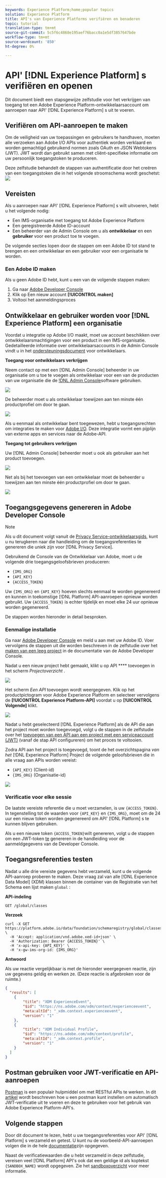 ```yaml
---
keywords: Experience Platform;home;popular topics
solution: Experience Platform
title: API's van Experience Platforms verifiëren en benaderen
topic: tutorial
translation-type: tm+mt
source-git-commit: 5c5f6c4868e195aef76bacc0a1e5df3857647bde
workflow-type: tm+mt
source-wordcount: '850'
ht-degree: 0%

---
```



# API&#39; [!DNL Experience Platform] s verifiëren en openen

Dit document biedt een stapsgewijze zelfstudie voor het verkrijgen van toegang tot een Adobe Experience Platform-ontwikkelaarsaccount om aanroepen naar API&#39; [!DNL Experience Platform] s uit te voeren.

## Verifiëren om API-aanroepen te maken

Om de veiligheid van uw toepassingen en gebruikers te handhaven, moeten alle verzoeken aan Adobe I/O APIs voor authentiek worden verklaard en worden gemachtigd gebruikend normen zoals OAuth en JSON Webtokens (JWT). JWT wordt dan gebruikt samen met cliënt-specifieke informatie om uw persoonlijk toegangstoken te produceren.

Deze zelfstudie behandelt de stappen van authentificatie door het creëren van een toegangstoken die in het volgende stroomschema wordt geschetst:
![](images/authentication/authentication-flowchart.png)

## Vereisten

Als u aanroepen naar API&#39; [!DNL Experience Platform] s wilt uitvoeren, hebt u het volgende nodig:

* Een IMS-organisatie met toegang tot Adobe Experience Platform
* Een geregistreerde Adobe ID-account
* Een beheerder van de Admin Console om u als **ontwikkelaar** en een **gebruiker** voor een product toe te voegen.

De volgende secties lopen door de stappen om een Adobe ID tot stand te brengen en een ontwikkelaar en een gebruiker voor een organisatie te worden.

### Een Adobe ID maken

Als u geen Adobe ID hebt, kunt u een van de volgende stappen maken:

1. Ga naar [Adobe Developer Console](https://console.adobe.io)
2. Klik op Een nieuw account **[!UICONTROL maken]**
3. Voltooi het aanmeldingsproces

## Ontwikkelaar en gebruiker worden voor [!DNL Experience Platform] een organisatie

Voordat u integratie op Adobe I/O maakt, moet uw account beschikken over ontwikkelaarsmachtigingen voor een product in een IMS-organisatie. Gedetailleerde informatie over ontwikkelaarsaccounts in de Admin Console vindt u in het [ondersteuningsdocument](https://helpx.adobe.com/enterprise/using/manage-developers.html) voor ontwikkelaars.

**Toegang voor ontwikkelaars verkrijgen**

Neem contact op met een [!DNL Admin Console] beheerder in uw organisatie om u toe te voegen als ontwikkelaar voor een van de producten van uw organisatie die de [!DNL Admin Console](https://adminconsole.adobe.com/)software gebruiken.

![](images/authentication/assign-developer.png)

De beheerder moet u als ontwikkelaar toewijzen aan ten minste één productprofiel om door te gaan.

![](images/authentication/add-developer.png)

Als u eenmaal als ontwikkelaar bent toegewezen, hebt u toegangsrechten om integraties te maken voor [Adobe I/O](https://www.adobe.com/go/devs_console_ui). Deze integratie vormt een pijplijn van externe apps en services naar de Adobe-API.

**Toegang tot gebruikers verkrijgen**

Uw [!DNL Admin Console] beheerder moet u ook als gebruiker aan het product toevoegen.

![](images/authentication/assign-users.png)

Net als bij het toevoegen van een ontwikkelaar moet de beheerder u toewijzen aan ten minste één productprofiel om door te gaan.

![](images/authentication/assign-user-details.png)

## Toegangsgegevens genereren in Adobe Developer Console

>[!NOTE]
>
>Als u dit document volgt vanuit de [Privacy Service-ontwikkelaarsgids](../privacy-service/api/getting-started.md), kunt u nu terugkeren naar die handleiding om de toegangsreferenties te genereren die uniek zijn voor [!DNL Privacy Service].

Gebruikend de Console van de Ontwikkelaar van Adobe, moet u de volgende drie toegangsgeloofsbrieven produceren:

* `{IMS_ORG}`
* `{API_KEY}`
* `{ACCESS_TOKEN}`

Uw `{IMS_ORG}` en `{API_KEY}` hoeven slechts eenmaal te worden gegenereerd en kunnen in toekomstige [!DNL Platform] API-aanroepen opnieuw worden gebruikt. Uw `{ACCESS_TOKEN}` is echter tijdelijk en moet elke 24 uur opnieuw worden gegenereerd.

De stappen worden hieronder in detail besproken.

### Eenmalige installatie

Ga naar [Adobe Developer Console](https://www.adobe.com/go/devs_console_ui) en meld u aan met uw Adobe ID. Voer vervolgens de stappen uit die worden beschreven in de zelfstudie over het [maken van een leeg project](https://www.adobe.io/apis/experienceplatform/console/docs.html#!AdobeDocs/adobeio-console/master/projects-empty.md) in de documentatie van de Adobe Developer Console.

Nadat u een nieuw project hebt gemaakt, klikt u op API **** toevoegen in het scherm _Projectoverzicht_ .

![](images/authentication/add-api-button.png)

Het scherm _Een API_ toevoegen wordt weergegeven. Klik op het productpictogram voor Adobe Experience Platform en selecteer vervolgens de **[!UICONTROL Experience Platform-API]** voordat u op **[!UICONTROL Volgende]** klikt.

![](images/authentication/add-platform-api.png)

Nadat u hebt geselecteerd [!DNL Experience Platform] als de API die aan het project moet worden toegevoegd, volgt u de stappen in de zelfstudie over het [toevoegen van een API aan een project met een serviceaccount (JWT)](https://www.adobe.io/apis/experienceplatform/console/docs.html#!AdobeDocs/adobeio-console/master/services-add-api-jwt.md) (vanaf de stap API configureren) om het proces te voltooien.

Zodra API aan het project is toegevoegd, toont de het overzichtspagina _van het_ [!DNL Experience Platform] Project de volgende geloofsbrieven die in alle vraag aan APIs worden vereist:

* `{API_KEY}` (Client-id)
* `{IMS_ORG}` (Organisatie-id)

![](./images/authentication/api-key-ims-org.png)

### Verificatie voor elke sessie

De laatste vereiste referentie die u moet verzamelen, is uw `{ACCESS_TOKEN}`. In tegenstelling tot de waarden voor `{API_KEY}` en `{IMS_ORG}`, moet om de 24 uur een nieuw token worden gegenereerd om API&#39; [!DNL Platform] s te kunnen blijven gebruiken.

Als u een nieuwe token `{ACCESS_TOKEN}`wilt genereren, volgt u de stappen om een JWT-token [te](https://www.adobe.io/apis/experienceplatform/console/docs.html#!AdobeDocs/adobeio-console/master/credentials.md) genereren in de handleiding voor de aanmeldgegevens van de Developer Console.

## Toegangsreferenties testen

Nadat u alle drie vereiste gegevens hebt verzameld, kunt u de volgende API-aanroep proberen te maken. Deze vraag zal van alle [!DNL Experience Data Model] (XDM) klassen binnen de container van de Registratie van het Schema een lijst maken `global` :

**API-indeling**

```http
GET /global/classes
```

**Verzoek**

```SHELL
curl -X GET https://platform.adobe.io/data/foundation/schemaregistry/global/classes \
  -H 'Accept: application/vnd.adobe.xed-id+json' \
  -H 'Authorization: Bearer {ACCESS_TOKEN}' \
  -H 'x-api-key: {API_KEY}' \
  -H 'x-gw-ims-org-id: {IMS_ORG}'
```

**Antwoord**

Als uw reactie vergelijkbaar is met de hieronder weergegeven reactie, zijn uw gegevens geldig en werken ze. (Deze reactie is afgebroken voor de ruimte.)

```JSON
{
  "results": [
    {
        "title": "XDM ExperienceEvent",
        "$id": "https://ns.adobe.com/xdm/context/experienceevent",
        "meta:altId": "_xdm.context.experienceevent",
        "version": "1"
    },
    {
        "title": "XDM Individual Profile",
        "$id": "https://ns.adobe.com/xdm/context/profile",
        "meta:altId": "_xdm.context.profile",
        "version": "1"
    }
  ]
}
```

## Postman gebruiken voor JWT-verificatie en API-aanroepen

[Postman](https://www.getpostman.com/) is een populair hulpmiddel om met RESTful APIs te werken. In dit [artikel](https://medium.com/adobetech/using-postman-for-jwt-authentication-on-adobe-i-o-7573428ffe7f) wordt beschreven hoe u een postman kunt instellen om automatisch JWT-verificatie uit te voeren en deze te gebruiken voor het gebruik van Adobe Experience Platform-API&#39;s.

## Volgende stappen

Door dit document te lezen, hebt u uw toegangsreferenties voor API&#39; [!DNL Platform] s verzameld en getest. U kunt nu de voorbeeld-API-aanroepen volgen die in de hele [documentatie](../landing/documentation/overview.md)zijn opgegeven.

Naast de verificatiewaarden die u hebt verzameld in deze zelfstudie, vereisen veel [!DNL Platform] API&#39;s ook dat een geldige id als koptekst `{SANDBOX_NAME}` wordt opgegeven. Zie het [sandboxoverzicht](../sandboxes/home.md) voor meer informatie.